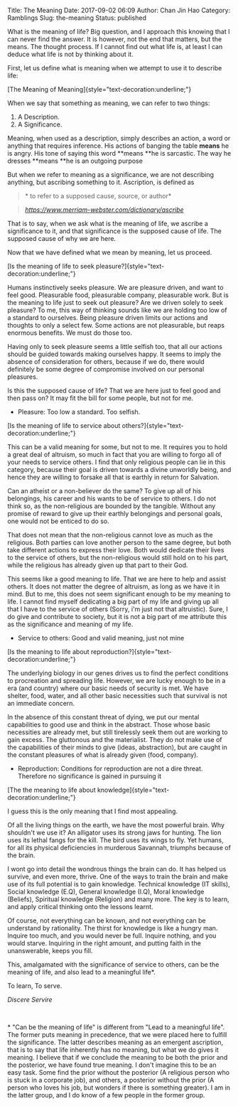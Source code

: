 Title: The Meaning
Date: 2017-09-02 06:09
Author: Chan Jin Hao
Category: Ramblings
Slug: the-meaning
Status: published

What is the meaning of life? Big question, and I approach this knowing that I can never find the answer. It is however, not the end that matters, but the means. The thought process. If I cannot find out what life is, at least I can deduce what life is not by thinking about it.

First, let us define what is meaning when we attempt to use it to describe life:

[The Meaning of Meaning]{style="text-decoration:underline;"}

When we say that something as meaning, we can refer to two things:

1.  A Description.
2.  A Significance.

Meaning, when used as a description, simply describes an action, a word or anything that requires inference. His actions of banging the table **means** he is angry. His tone of saying this word **means **he is sarcastic. The way he dresses **means **he is an outgoing purpose

But when we refer to meaning as a significance, we are not describing anything, but ascribing something to it. Ascription, is defined as

> * to refer to a supposed cause, source, or author*

> *<https://www.merriam-webster.com/dictionary/ascribe>*

That is to say, when we ask what is the meaning of life, we ascribe a significance to it, and that significance is the supposed cause of life. The supposed cause of why we are here.

Now that we have defined what we mean by meaning, let us proceed.

[Is the meaning of life to seek pleasure?]{style="text-decoration:underline;"}

Humans instinctively seeks pleasure. We are pleasure driven, and want to feel good. Pleasurable food, pleasurable company, pleasurable work. But is the meaning to life just to seek out pleasure? Are we driven solely to seek pleasure? To me, this way of thinking sounds like we are holding too low of a standard to ourselves. Being pleasure driven limits our actions and thoughts to only a select few. Some actions are not pleasurable, but reaps enormous benefits. We must do those too.

Having only to seek pleasure seems a little selfish too, that all our actions should be guided towards making ourselves happy. It seems to imply the absence of consideration for others, because if we do, there would definitely be some degree of compromise involved on our personal pleasures.

Is this the supposed cause of life? That we are here just to feel good and then pass on? It may fit the bill for some people, but not for me.

-   Pleasure: Too low a standard. Too selfish.

[Is the meaning of life to service about others?]{style="text-decoration:underline;"}

This can be a valid meaning for some, but not to me. It requires you to hold a great deal of altruism, so much in fact that you are willing to forgo all of your needs to service others. I find that only religious people can lie in this category, because their goal is driven towards a divine unworldly being, and hence they are willing to forsake all that is earthly in return for Salvation.

Can an atheist or a non-believer do the same? To give up all of his belongings, his career and his wants to be of service to others. I do not think so, as the non-religious are bounded by the tangible. Without any promise of reward to give up their earthly belongings and personal goals, one would not be enticed to do so.

That does not mean that the non-religious cannot love as much as the religious. Both parties can love another person to the same degree, but both take different actions to express their love. Both would dedicate their lives to the service of others, but the non-religious would still hold on to his part, while the religious has already given up that part to their God.

This seems like a good meaning to life. That we are here to help and assist others. It does not matter the degree of altruism, as long as we have it in mind. But to me, this does not seem significant enough to be my meaning to life. I cannot find myself dedicating a big part of my life and giving up all that I have to the service of others (Sorry, i'm just not that altruistic). Sure, I do give and contribute to society, but it is not a big part of me attribute this as the significance and meaning of my life.

-   Service to others: Good and valid meaning, just not mine

[Is the meaning to life about reproduction?]{style="text-decoration:underline;"}

The underlying biology in our genes drives us to find the perfect conditions to procreation and spreading life. However, we are lucky enough to be in a era (and country) where our basic needs of security is met. We have shelter, food, water, and all other basic necessities such that survival is not an immediate concern.

In the absence of this constant threat of dying, we put our mental capabilities to good use and think in the abstract. Those whose basic necessities are already met, but still tirelessly seek them out are working to gain excess. The gluttonous and the materialist. They do not make use of the capabilities of their minds to give (ideas, abstraction), but are caught in the constant pleasures of what is already given (food, company).

-   Reproduction: Conditions for reproduction are not a dire threat. Therefore no significance is gained in pursuing it

[The the meaning to life about knowledge]{style="text-decoration:underline;"}

I guess this is the only meaning that I find most appealing.

Of all the living things on the earth, we have the most powerful brain. Why shouldn't we use it? An alligator uses its strong jaws for hunting. The lion uses its lethal fangs for the kill. The bird uses its wings to fly. Yet humans, for all its physical deficiencies in murderous Savannah, triumphs because of the brain.

I wont go into detail the wondrous things the brain can do. It has helped us survive, and even more, thrive. One of the ways to train the brain and make use of its full potential is to gain knowledge. Technical knowledge (IT skills), Social knowledge (E.Q), General knowledge (I.Q), Moral knowledge (Beliefs), Spiritual knowledge (Religion) and many more. The key is to learn, and apply critical thinking onto the lessons learnt.

Of course, not everything can be known, and not everything can be understand by rationality. The thirst for knowledge is like a hungry man. Inquire too much, and you would never be full. Inquire nothing, and you would starve. Inquiring in the right amount, and putting faith in the unanswerable, keeps you fill.

This, amalgamated with the significance of service to others, can be the meaning of life, and also lead to a meaningful life\*.

To learn, To serve.

*Discere Servire*

 

\* "Can be the meaning of life" is different from "Lead to a meaningful life". The former puts meaning in precedence, that we were placed here to fulfill the significance. The latter describes meaning as an emergent ascription, that is to say that life inherently has no meaning, but what we do gives it meaning. I believe that if we conclude the meaning to be both the prior and the posterior, we have found true meaning. I don't imagine this to be an easy task. Some find the prior without the posterior (A religious person who is stuck in a corporate job), and others, a posterior without the prior (A person who loves his job, but wonders if there is something greater). I am in the latter group, and I do know of a few people in the former group.
